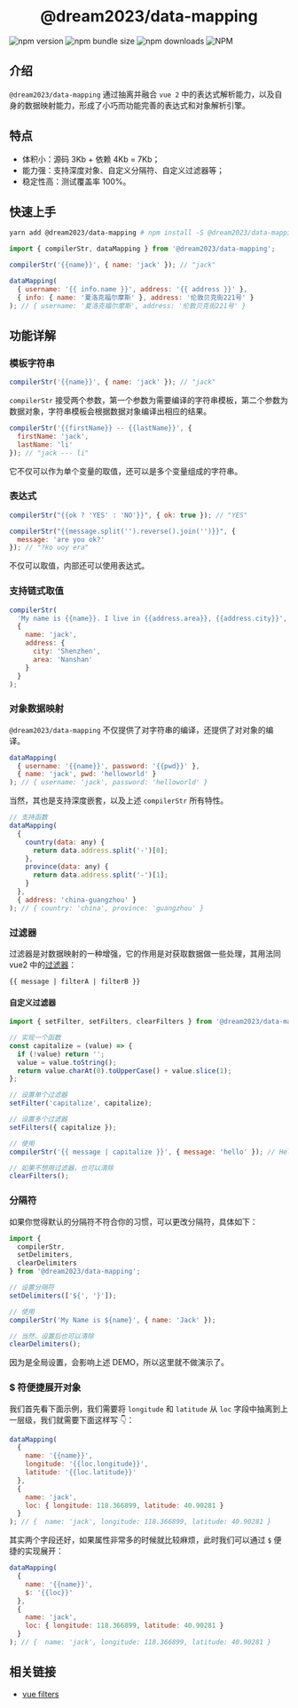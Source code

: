 <h1 align="center">@dream2023/data-mapping</h1>

![npm version](https://img.shields.io/npm/v/@dream2023/data-mapping?style=for-the-badge)
![npm bundle size](https://img.shields.io/bundlephobia/minzip/@dream2023/data-mapping?style=for-the-badge)
![npm downloads](https://img.shields.io/npm/dt/@dream2023/data-mapping?style=for-the-badge)
![NPM](https://img.shields.io/npm/l/@dream2023/data-mapping?style=for-the-badge)

## 介绍

`@dream2023/data-mapping` 通过抽离并融合 `vue 2` 中的表达式解析能力，以及自身的数据映射能力，形成了小巧而功能完善的表达式和对象解析引擎。

## 特点

- 体积小：源码 3Kb + 依赖 4Kb = 7Kb；
- 能力强：支持深度对象、自定义分隔符、自定义过滤器等；
- 稳定性高：测试覆盖率 100%。

## 快速上手

```bash
yarn add @dream2023/data-mapping # npm install -S @dream2023/data-mapping
```

```js
import { compilerStr, dataMapping } from '@dream2023/data-mapping';

compilerStr('{{name}}', { name: 'jack' }); // "jack"

dataMapping(
  { username: '{{ info.name }}', address: '{{ address }}' },
  { info: { name: '夏洛克福尔摩斯' }, address: '伦敦贝克街221号' }
); // { username: '夏洛克福尔摩斯', address: '伦敦贝克街221号' }
```

## 功能详解

### 模板字符串

```js
compilerStr('{{name}}', { name: 'jack' }); // "jack"
```

`compilerStr` 接受两个参数，第一个参数为需要编译的字符串模板，第二个参数为数据对象，字符串模板会根据数据对象编译出相应的结果。

```js
compilerStr('{{firstName}} -- {{lastName}}', {
  firstName: 'jack',
  lastName: 'li'
}); // "jack --- li"
```

它不仅可以作为单个变量的取值，还可以是多个变量组成的字符串。

### 表达式

```js
compilerStr("{{ok ? 'YES' : 'NO'}}", { ok: true }); // "YES"

compilerStr("{{message.split('').reverse().join('')}}", {
  message: 'are you ok?'
}); // "?ko uoy era"
```

不仅可以取值，内部还可以使用表达式。

### 支持链式取值

```js
compilerStr(
  'My name is {{name}}. I live in {{address.area}}, {{address.city}}',
  {
    name: 'jack',
    address: {
      city: 'Shenzhen',
      area: 'Nanshan'
    }
  }
);
```

### 对象数据映射

`@dream2023/data-mapping` 不仅提供了对字符串的编译，还提供了对对象的编译。

```js
dataMapping(
  { username: '{{name}}', password: '{{pwd}}' },
  { name: 'jack', pwd: 'helloworld' }
); // { username: 'jack', password: 'helloworld' }
```

当然，其也是支持深度嵌套，以及上述 `compilerStr` 所有特性。

```js
// 支持函数
dataMapping(
  {
    country(data: any) {
      return data.address.split('-')[0];
    },
    province(data: any) {
      return data.address.split('-')[1];
    }
  },
  { address: 'china-guangzhou' }
); // { country: 'china', province: 'guangzhou' }
```

### 过滤器

过滤器是对数据映射的一种增强，它的作用是对获取数据做一些处理，其用法同 vue2 中的[过滤器](https://cn.vuejs.org/v2/guide/filters.html)：

```
{{ message | filterA | filterB }}
```

#### 自定义过滤器

```js
import { setFilter, setFilters, clearFilters } from '@dream2023/data-mapping';

// 实现一个函数
const capitalize = (value) => {
  if (!value) return '';
  value = value.toString();
  return value.charAt(0).toUpperCase() + value.slice(1);
};

// 设置单个过滤器
setFilter('capitalize', capitalize);

// 设置多个过滤器
setFilters({ capitalize });

// 使用
compilerStr('{{ message | capitalize }}', { message: 'hello' }); // Hello

// 如果不想用过滤器，也可以清除
clearFilters();
```

### 分隔符

如果你觉得默认的分隔符不符合你的习惯，可以更改分隔符，具体如下：

```js
import {
  compilerStr,
  setDelimiters,
  clearDelimiters
} from '@dream2023/data-mapping';

// 设置分隔符
setDelimiters(['${', '}']);

// 使用
compilerStr('My Name is ${name}', { name: 'Jack' });

// 当然，设置后也可以清除
clearDelimiters();
```

因为是全局设置，会影响上述 DEMO，所以这里就不做演示了。

### $ 符便捷展开对象

我们首先看下面示例，我们需要将 `longitude` 和 `latitude` 从 `loc` 字段中抽离到上一层级，我们就需要下面这样写 👇：

```js
dataMapping(
  {
    name: '{{name}}',
    longitude: '{{loc.longitude}}',
    latitude: '{{loc.latitude}}'
  },
  {
    name: 'jack',
    loc: { longitude: 118.366899, latitude: 40.90281 }
  }
); // {  name: 'jack', longitude: 118.366899, latitude: 40.90281 }
```

其实两个字段还好，如果属性非常多的时候就比较麻烦，此时我们可以通过 `$` 便捷的实现展开：

```js
dataMapping(
  {
    name: '{{name}}',
    $: '{{loc}}'
  },
  {
    name: 'jack',
    loc: { longitude: 118.366899, latitude: 40.90281 }
  }
); // {  name: 'jack', longitude: 118.366899, latitude: 40.90281 }
```

## 相关链接

- [vue filters](https://cn.vuejs.org/v2/guide/filters.html)
